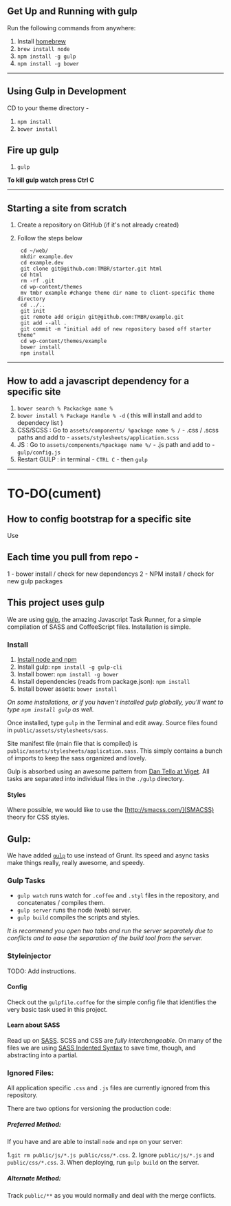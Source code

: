 ## Get Up and Running with gulp

Run the following commands from anywhere:

1. Install [homebrew](http://brew.sh/#install)
2. `brew install node`
3. `npm install -g gulp`
4. `npm install -g bower`

---

## Using Gulp in Development

CD to your theme directory -

1. `npm install`
2. `bower install`

## Fire up gulp

1. `gulp`

**To kill gulp watch press Ctrl C**

---

## Starting a site from scratch

1. Create a repository on GitHub (if it's not already created)
2. Follow the steps below

		cd ~/web/
		mkdir example.dev
		cd example.dev
		git clone git@github.com:TMBR/starter.git html
		cd html
		rm -rf .git
		cd wp-content/themes
		mv tmbr example #change theme dir name to client-specific theme directory
		cd ../..
		git init
		git remote add origin git@github.com:TMBR/example.git
		git add --all .
		git commit -m "initial add of new repository based off starter theme"
		cd wp-content/themes/example
		bower install
		npm install

---

## How to add a javascript dependency for a specific site

1. `bower search % Packackge name %`
2. `bower install % Package Handle % -d`  ( this will install and add to dependecy list )
3. CSS/SCSS : Go to `assets/components/ %package name % /` - .css / .scss paths and add to - `assets/stylesheets/application.scss`
4. JS : Go to `assets/components/%package name %/`  - .js path and add to - `gulp/config.js`
5. Restart GULP : in terminal -  `CTRL C` - then `gulp`

---


# TO-DO(cument)

## How to config bootstrap for a specific site

Use





## Each time you pull from repo -
1 - bower install / check for new dependencys
2 - NPM install / check for new gulp packages








## This project uses gulp

We are using [gulp](http://www.gulpjs.com), the amazing Javascript Task Runner, for a simple compilation of SASS and CoffeeScript files. Installation is simple.

### Install

1. [Install node and npm](https://gist.github.com/isaacs/579814)
1. Install gulp: `npm install -g gulp-cli`
1. Install bower: `npm install -g bower`
1. Install dependencies (reads from package.json): `npm install`
1. Install bower assets: `bower install`

_On some installations, or if you haven't installed gulp globally, you'll want to type `npm install gulp` as well._

Once installed, type `gulp` in the Terminal and edit away. Source files found in `public/assets/stylesheets/sass`.

Site manifest file (main file that is compiled) is `public/assets/stylesheets/application.sass`. This simply contains a bunch of imports to keep the sass organized and lovely.

Gulp is absorbed using an awesome pattern from [Dan Tello at Viget](http://viget.com/extend/gulp-browserify-starter-faq). All tasks are separated into individual files in the `./gulp` directory.

#### Styles

Where possible, we would like to use the [http://smacss.com/](SMACSS) theory for CSS styles.

## Gulp:

We have added [`gulp`](http://gulpjs.com) to use instead of Grunt. Its speed and async tasks make things really, really awesome, and speedy.

### Gulp Tasks

* `gulp watch` runs watch for `.coffee` and `.styl` files in the repository, and concatenates / compiles them.
* `gulp server` runs the node (web) server.
* `gulp build` compiles the scripts and styles.

_It is recommend you open two tabs and run the server separately due to conflicts and to ease the separation of the build tool from the server._

### Styleinjector

TODO: Add instructions.

#### Config

Check out the `gulpfile.coffee` for the simple config file that identifies the very basic task used in this project.

#### Learn about SASS

Read up on [SASS](http://sass-lang.com). SCSS and CSS are _fully interchangeable_. On many of the files we are using [SASS Indented Syntax](http://sass-lang.com/documentation/file.INDENTED_SYNTAX.html) to save time, though, and abstracting into a partial.

### Ignored Files:

All application specific `.css` and `.js` files are currently ignored from this repository.

There are two options for versioning the production code:

##### Preferred Method:

If you have and are able to install `node` and `npm` on your server:

1.`git rm public/js/*.js public/css/*.css`.
2. Ignore `public/js/*.js` and `public/css/*.css`.
3. When deploying, run `gulp build` on the server.

##### Alternate Method:

Track `public/**` as you would normally and deal with the merge conflicts.
